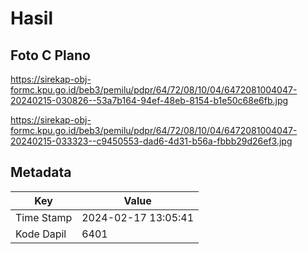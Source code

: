 # Hasil

## Foto C Plano

https://sirekap-obj-formc.kpu.go.id/beb3/pemilu/pdpr/64/72/08/10/04/6472081004047-20240215-030826--53a7b164-94ef-48eb-8154-b1e50c68e6fb.jpg

https://sirekap-obj-formc.kpu.go.id/beb3/pemilu/pdpr/64/72/08/10/04/6472081004047-20240215-033323--c9450553-dad6-4d31-b56a-fbbb29d26ef3.jpg


## Metadata

| Key        | Value               |
| ---------- | ------------------- |
| Time Stamp | 2024-02-17 13:05:41 |
| Kode Dapil | 6401                |



